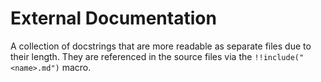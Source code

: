 # External Documentation

A collection of docstrings that are more readable as separate files due to their
length. They are referenced in the source files via the `!!include("<name>.md")` macro.

